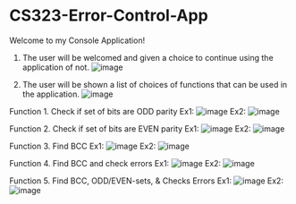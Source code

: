 # CS323-Error-Control-App

Welcome to my Console Application!

1. The user will be welcomed and given a choice to continue using the application of not.
![image](https://github.com/shanedenneycuizon/CS323-Error-Control-App/assets/111852805/cb287e27-881a-4865-ade3-0543b61c3088)

2. The user will be shown a list of choices of functions that can be used in the application.
![image](https://github.com/shanedenneycuizon/CS323-Error-Control-App/assets/111852805/b99fa6f7-f3cc-43e9-beed-f0a4c5f4f67c)

Function 1. Check if set of bits are ODD parity
    Ex1: ![image](https://github.com/shanedenneycuizon/CS323-Error-Control-App/assets/111852805/9e60b3f6-99ae-49a7-a58c-1377f8b3cbe2)
    Ex2: ![image](https://github.com/shanedenneycuizon/CS323-Error-Control-App/assets/111852805/4e3fd869-05ee-4f63-94dc-8ecf1c5ce9a9)
    
Function 2. Check if set of bits are EVEN parity
    Ex1: ![image](https://github.com/shanedenneycuizon/CS323-Error-Control-App/assets/111852805/f1c36039-bcd0-4677-91e8-ec787317f17c)
    Ex2: ![image](https://github.com/shanedenneycuizon/CS323-Error-Control-App/assets/111852805/0753640e-6c71-4949-bd51-cea1824d6a95)

Function 3. Find BCC
    Ex1: ![image](https://github.com/shanedenneycuizon/CS323-Error-Control-App/assets/111852805/474ec048-a5f0-4f85-9bbf-acf6c79ee956)
    Ex2: ![image](https://github.com/shanedenneycuizon/CS323-Error-Control-App/assets/111852805/26966822-a710-4183-9c69-258703e4d0de)

Function 4. Find BCC and check errors
    Ex1: ![image](https://github.com/shanedenneycuizon/CS323-Error-Control-App/assets/111852805/2ecb421d-1f80-4993-8cef-b09f7db538dd)
    Ex2: ![image](https://github.com/shanedenneycuizon/CS323-Error-Control-App/assets/111852805/ab27d16e-1e74-4af3-bb71-a7e7e33e8038)

Function 5. Find BCC, ODD/EVEN-sets, & Checks Errors
    Ex1: ![image](https://github.com/shanedenneycuizon/CS323-Error-Control-App/assets/111852805/3a8760d2-bbdf-46af-805e-bfc23280da5c)
    Ex2: ![image](https://github.com/shanedenneycuizon/CS323-Error-Control-App/assets/111852805/74bc5522-c309-4fc4-b744-102446606328)
